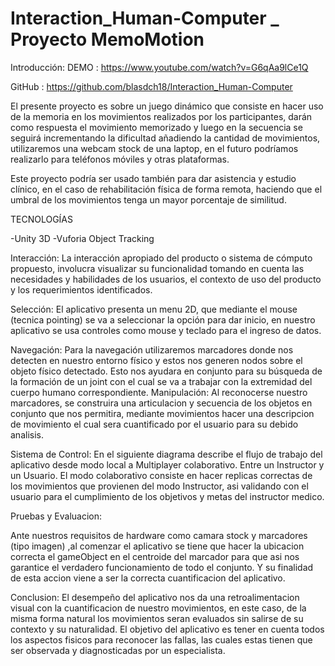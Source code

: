# Interaction_Human-Computer _ Proyecto MemoMotion


Introducción:
DEMO : https://www.youtube.com/watch?v=G6qAa9lCe1Q 

GitHub : https://github.com/blasdch18/Interaction_Human-Computer


El presente proyecto es sobre un juego dinámico que consiste en hacer uso de la memoria en los movimientos realizados por los participantes, darán como respuesta el movimiento memorizado y luego en la secuencia se seguirá incrementando la dificultad añadiendo la cantidad de movimientos, utilizaremos una webcam stock de una laptop, en el futuro podríamos realizarlo para teléfonos móviles y otras plataformas.
                           

        
Este proyecto podría ser usado también para dar asistencia y estudio clínico, en el caso de rehabilitación física de forma remota, haciendo que el umbral de los movimientos tenga un mayor porcentaje de similitud.


TECNOLOGÍAS

-Unity 3D
-Vuforia Object Tracking



Interacción:
La interacción apropiado del producto o sistema de cómputo propuesto, involucra visualizar su funcionalidad tomando en cuenta las necesidades y habilidades de los usuarios, el contexto de uso del producto y los requerimientos identificados.

Selección:
El aplicativo presenta un menu 2D, que mediante el mouse (tecnica pointing) se va a seleccionar la opción para dar inicio, en nuestro aplicativo se usa controles como mouse y teclado para el ingreso de datos.



Navegación:
Para la navegación utilizaremos marcadores donde nos detecten en nuestro entorno físico y estos nos generen nodos sobre el objeto físico detectado. Esto nos ayudara en conjunto para su búsqueda de la formación de un joint con el cual se va a trabajar con la extremidad del cuerpo humano correspondiente. 
Manipulación:
Al reconocerse nuestro marcadores, se construira una articulacion y secuencia de los objetos en conjunto que nos permitira, mediante movimientos hacer una descripcion de movimiento el cual sera cuantificado por el usuario para su debido analisis.






Sistema de Control:
En el siguiente diagrama describe el flujo de trabajo del aplicativo desde modo local a Multiplayer colaborativo. Entre un Instructor y un Usuario.
El modo colaborativo consiste en hacer replicas correctas de los movimientos que provienen del modo Instructor, asi validando con el usuario para el cumplimiento de los objetivos y metas del instructor medico.


Pruebas y Evaluacion:

Ante nuestros requisitos de hardware como camara stock y marcadores (tipo imagen) ,al comenzar el aplicativo se tiene que hacer la ubicacion correcta el gameObject en el centroide del marcador para que asi nos garantice el verdadero funcionamiento de todo el conjunto. Y su finalidad de esta accion viene a ser la correcta cuantificacion del aplicativo.

Conclusion:
El desempeño del aplicativo nos da una retroalimentacion visual con la cuantificacion de nuestro movimientos, en este caso, de la misma forma natural los movimientos seran evaluados sin salirse de su contexto y su naturalidad. El objetivo del aplicativo es tener en cuenta todos los aspectos fisicos para reconocer las fallas, las cuales estas tienen que ser observada y diagnosticadas por un especialista.
